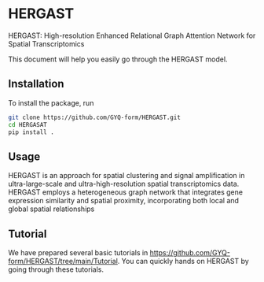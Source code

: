 # HERGAST

HERGAST: High-resolution Enhanced Relational Graph Attention Network for Spatial Transcriptomics

This document will help you easily go through the HERGAST model.



## Installation

To install the package, run

```bash
git clone https://github.com/GYQ-form/HERGAST.git
cd HERGASAT
pip install .
```


## Usage

HERGAST is an approach for spatial clustering and signal amplification in ultra-large-scale and ultra-high-resolution spatial transcriptomics data. HERGAST employs a heterogeneous graph network that integrates gene expression similarity and spatial proximity, incorporating both local and global spatial relationships


## Tutorial

We have prepared several basic tutorials  in https://github.com/GYQ-form/HERGAST/tree/main/Tutorial. You can quickly hands on HERGAST by going through these tutorials. 
